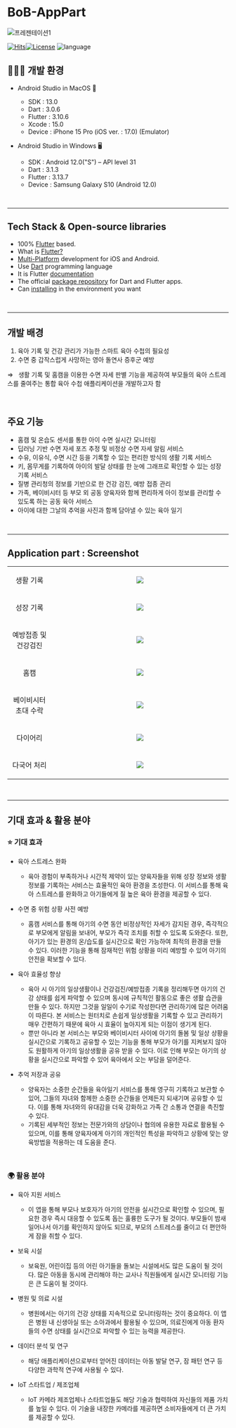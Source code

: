 # BoB-AppPart
![프레젠테이션1](https://github.com/LSTM2023/BoB-AppPart/assets/87134443/a6e0bae9-ad96-44b4-82f3-4157707e2e69)

<p align="center">
	
[
![Hits](https://hits.seeyoufarm.com/api/count/incr/badge.svg?url=https%3A%2F%2Fgithub.com%2FLSTM2023%2FBoB-AppPart&count_bg=%2379C83D&title_bg=%23555555&icon=&icon_color=%23E7E7E7&title=hits&edge_flat=false)![License](https://img.shields.io/badge/License-Apache%202.0-blue.svg)](https://opensource.org/licenses/Apache-2.0) ![language](https://img.shields.io/badge/language-flutter-yellow)
</p>


## 🧑🏻‍💻 개발 환경
-	Android Studio in MacOS 📱
    - SDK : 13.0
    - Dart : 3.0.6
    - Flutter : 3.10.6
    - Xcode : 15.0
    - Device : iPhone 15 Pro (iOS ver. : 17.0) (Emulator)

-	Android Studio in Windows 🖥️
    - SDK : Android 12.0("S") – API level 31
    - Dart : 3.1.3
    - Flutter : 3.13.7
    - Device : Samsung Galaxy S10 (Android 12.0)

<br>
<hr>

## Tech Stack & Open-source libraries
- 100% [Flutter](https://flutter.dev/) based.
- What is [Flutter?](https://aws.amazon.com/ko/what-is/flutter/)
- [Multi-Platform](https://flutter.dev/multi-platform) development for iOS and Android.
- Use [Dart](https://dart.dev/) programming language
- It is Flutter [documentation](https://docs.flutter.dev/)
- The official [package repository](https://pub.dev/) for Dart and Flutter apps.
- Can [installing](https://docs.flutter.dev/get-started/install) in the environment you want

<br>
<hr>

## 개발 배경

1. 육아 기록 및 건강 관리가 가능한 스마트 육아 수첩의 필요성
2. 수면 중 갑작스럽게 사망하는 영아 돌연사 증후군 예방

&Rightarrow; &nbsp; 생활 기록 및 홈캠을 이용한 수면 자세 판별 기능을 제공하여 부모들의 육아 스트레스를 줄여주는 통합 육아 수첩 애플리케이션을 개발하고자 함

<br>

## 주요 기능

- 홈캠 및 온습도 센서를 통한 아이 수면 실시간 모니터링
- 딥러닝 기반 수면 자세 포즈 추정 및 비정상 수면 자세 알림 서비스
- 수유, 이유식, 수면 시간 등을 기록할 수 있는 편리한 방식의 생활 기록 서비스
- 키, 몸무게를 기록하여 아이의 발달 상태를 한 눈에 그래프로 확인할 수 있는 성장 기록 서비스
- 질병 관리청의 정보를 기반으로 한 건강 검진, 예방 접종 관리
- 가족, 베이비시터 등 부모 외 공동 양육자와 함께 편리하게 아이 정보를 관리할 수 있도록 하는 공동 육아 서비스
- 아이에 대한 그날의 추억을 사진과 함께 담아낼 수 있는 육아 일기

<br>
<hr>

## Application part : Screenshot

<table width="10%">
  <tbody>
    <tr>
      <td width='20%' align=center>
        <p>생활 기록</p>
      </td>
      <td align=center>
        <img src="https://github.com/LSTM2023/BoB-AppPart/assets/87134427/802e4854-c0b9-4d51-86bf-80a5113b326c">
      </td>
    </tr>
    <tr>
      <td width='20%' align=center>
        <p>성장 기록</p>
      </td>
      <td align=center>
        <img src="https://github.com/LSTM2023/BoB-AppPart/assets/87134427/49bc6ce7-5f65-4641-9807-703412f5386f">
      </td>
    </tr>
    <tr>
      <td width='20%' align=center>
        <p>예방접종 및 건강검진</p>
      </td>      
      <td align=center>
        <img src="https://github.com/LSTM2023/BoB-AppPart/assets/87134427/bff1b418-acb8-4648-a7c5-60d6b4118421">
      </td>
    </tr>
    <tr>
      <td width='20%' align=center>
        <p>홈캠</p>
      </td>
      <td align=center>
        <img src="https://github.com/LSTM2023/BoB-AppPart/assets/87134427/a7e35d43-3940-436a-a114-19d3a58285ca">
      </td>
    </tr>     
    <tr>
      <td width='20%' align=center>
        <p>베이비시터 초대 수락</p>
      </td>
      <td align=center>
        <img src="https://github.com/LSTM2023/BoB-AppPart/assets/87134427/cb2b474e-98fd-457f-860e-b9671b3e90e6">
      </td>
    </tr>
    <tr>
      <td width='20%' align=center>
        <p>다이어리</p>
      </td>
      <td align=center>
        <img src="https://github.com/LSTM2023/BoB-AppPart/assets/87134427/cbb9728e-3cf0-4d88-b622-1724f110ef13">
      </td>
    </tr> 
    <tr>
      <td width='20%' align=center>
        <p>다국어 처리</p>
      </td>
      <td align=center>
        <img src="https://github.com/LSTM2023/BoB-AppPart/assets/87134427/22958788-422c-46a5-9a13-4ec39599cb3e">
      </td>
    </tr> 
  </tbody>
</table>

<br>
<hr>

## 기대 효과 & 활용 분야
### ⭐️ 기대 효과 
- 육아 스트레스 완화
	- 육아 경험이 부족하거나 시간적 제약이 있는 양육자들을 위해 성장 정보와 생활 정보를 기록하는 서비스는 효율적인 육아 환경을 조성한다. 이 서비스를 통해 육아 스트레스를 완화하고 아기들에게 질 높은 육아 환경을 제공할 수 있다.

- 수면 중 위험 상황 사전 예방
	- 홈캠 서비스를 통해 아기의 수면 동안 비정상적인 자세가 감지된 경우, 즉각적으로 부모에게 알림을 보내어, 부모가 즉각 조치를 취할 수 있도록 도와준다. 또한, 아기가 있는 환경의 온/습도를 실시간으로 확인 가능하여 최적의 환경을 만들 수 있다. 이러한 기능을 통해 잠재적인 위험 상황을 미리 예방할 수 있어 아기의 안전을 확보할 수 있다.

- 육아 효율성 향상
	- 육아 시 아기의 일상생활이나 건강검진/예방접종 기록을 정리해두면 아기의 건강 상태를 쉽게 파악할 수 있으며 동시에 규칙적인 활동으로 좋은 생활 습관을 만들 수 있다. 하지만 그것을 일일이 수기로 작성한다면 관리하기에 많은 어려움이 따른다. 본 서비스는 원터치로 손쉽게 일상생활을 기록할 수 있고 관리하기 매우 간편하기 때문에 육아 시 효율이 높아지게 되는 이점이 생기게 된다.
 	- 뿐만 아니라 본 서비스는 부모와 베이비시터 사이에 아기의 돌봄 및 일상 상황을 실시간으로 기록하고 공유할 수 있는 기능을 통해 부모가 아기를 지켜보지 않아도 원활하게 아기의 일상생활을 공유 받을 수 있다. 이로 인해 부모는 아기의 상황을 실시간으로 파악할 수 있어 육아에서 오는 부담을 덜어준다.

- 추억 저장과 공유
  	- 양육자는 소중한 순간들을 육아일기 서비스를 통해 영구히 기록하고 보관할 수 있어, 그들의 자녀와 함께한 소중한 순간들을 언제든지 되새기며 공유할 수 있다. 이를 통해 자녀와의 유대감을 더욱 강화하고 가족 간 소통과 연결을 촉진할 수 있다.
	- 기록된 세부적인 정보는 전문가와의 상담이나 협의에 유용한 자료로 활용될 수 있으며, 이를 통해 양육자에게 아기의 개인적인 특성을 파악하고 상황에 맞는 양육방법을 적용하는 데 도움을 준다.

<br>

### 🌍 활용 분야
- 육아 지원 서비스
	- 이 앱을 통해 부모나 보호자가 아기의 안전을 실시간으로 확인할 수 있으며, 필요한 경우 즉시 대응할 수 있도록 돕는 훌륭한 도구가 될 것이다. 부모들이 밤새 일어나서 아기를 확인하지 않아도 되므로, 부모의 스트레스를 줄이고 더 편안하게 잠을 취할 수 있다.

- 보육 시설
	- 보육원, 어린이집 등의 어린 아기들을 돌보는 시설에서도 많은 도움이 될 것이다. 많은 아동을 동시에 관리해야 하는 교사나 직원들에게 실시간 모니터링 기능은 큰 도움이 될 것이다.

- 병원 및 의료 시설
	- 병원에서는 아기의 건강 상태를 지속적으로 모니터링하는 것이 중요하다. 이 앱은 병원 내 신생아실 또는 소아과에서 활용될 수 있으며, 의료진에게 아동 환자들의 수면 상태를 실시간으로 파악할 수 있는 능력을 제공한다.

- 데이터 분석 및 연구
	- 해당 애플리케이션으로부터 얻어진 데이터는 아동 발달 연구, 잠 패턴 연구 등 다양한 과학적 연구에 사용될 수 있다.

- IoT 스타트업 / 제조업체
	- IoT 카메라 제조업체나 스타트업들도 해당 기술과 협력하여 자신들의 제품 가치를 높일 수 있다. 이 기술을 내장한 카메라를 제공하면 소비자들에게 더 큰 가치를 제공할 수 있다.




